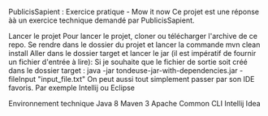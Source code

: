 PublicisSapient : Exercice pratique - Mow it now
Ce projet est une réponse àà un exercice technique demandé par PublicisSapient.

Lancer le projet
Pour lancer le projet, cloner ou télécharger l'archive de ce repo.
Se rendre dans le dossier du projet et lancer la commande mvn clean install
Aller dans le dossier target et lancer le jar (il est impératif de fournir un fichier d'entrée à lire):
Si je souhaite que le fichier de sortie soit créé dans le dossier target :
java -jar tondeuse-jar-with-dependencies.jar -fileInput "input_file.txt"
On peut aussi tout simplement passer par son IDE favoris. Par exemple Intellij ou Eclipse

Environnement technique
Java 8
Maven 3
Apache Common CLI
Intellij Idea